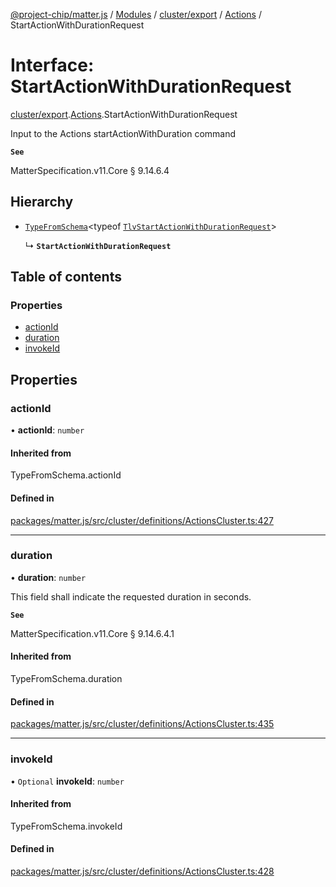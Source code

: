 [@project-chip/matter.js](../README.md) / [Modules](../modules.md) / [cluster/export](../modules/cluster_export.md) / [Actions](../modules/cluster_export.Actions.md) / StartActionWithDurationRequest

# Interface: StartActionWithDurationRequest

[cluster/export](../modules/cluster_export.md).[Actions](../modules/cluster_export.Actions.md).StartActionWithDurationRequest

Input to the Actions startActionWithDuration command

**`See`**

MatterSpecification.v11.Core § 9.14.6.4

## Hierarchy

- [`TypeFromSchema`](../modules/tlv_export.md#typefromschema)\<typeof [`TlvStartActionWithDurationRequest`](../modules/cluster_export.Actions.md#tlvstartactionwithdurationrequest)\>

  ↳ **`StartActionWithDurationRequest`**

## Table of contents

### Properties

- [actionId](cluster_export.Actions.StartActionWithDurationRequest.md#actionid)
- [duration](cluster_export.Actions.StartActionWithDurationRequest.md#duration)
- [invokeId](cluster_export.Actions.StartActionWithDurationRequest.md#invokeid)

## Properties

### actionId

• **actionId**: `number`

#### Inherited from

TypeFromSchema.actionId

#### Defined in

[packages/matter.js/src/cluster/definitions/ActionsCluster.ts:427](https://github.com/project-chip/matter.js/blob/904d0c9b952b91f28a21803759c5e5c66ee4d272/packages/matter.js/src/cluster/definitions/ActionsCluster.ts#L427)

___

### duration

• **duration**: `number`

This field shall indicate the requested duration in seconds.

**`See`**

MatterSpecification.v11.Core § 9.14.6.4.1

#### Inherited from

TypeFromSchema.duration

#### Defined in

[packages/matter.js/src/cluster/definitions/ActionsCluster.ts:435](https://github.com/project-chip/matter.js/blob/904d0c9b952b91f28a21803759c5e5c66ee4d272/packages/matter.js/src/cluster/definitions/ActionsCluster.ts#L435)

___

### invokeId

• `Optional` **invokeId**: `number`

#### Inherited from

TypeFromSchema.invokeId

#### Defined in

[packages/matter.js/src/cluster/definitions/ActionsCluster.ts:428](https://github.com/project-chip/matter.js/blob/904d0c9b952b91f28a21803759c5e5c66ee4d272/packages/matter.js/src/cluster/definitions/ActionsCluster.ts#L428)
